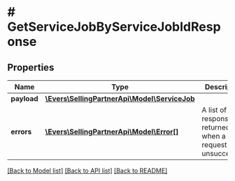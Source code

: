 # # GetServiceJobByServiceJobIdResponse

## Properties

Name | Type | Description | Notes
------------ | ------------- | ------------- | -------------
**payload** | [**\Evers\SellingPartnerApi\Model\ServiceJob**](ServiceJob.md) |  | [optional]
**errors** | [**\Evers\SellingPartnerApi\Model\Error[]**](Error.md) | A list of error responses returned when a request is unsuccessful. | [optional]

[[Back to Model list]](../../README.md#models) [[Back to API list]](../../README.md#endpoints) [[Back to README]](../../README.md)
